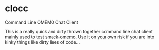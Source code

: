 # clocc
Command Line OMEMO Chat Client

This is a really quick and dirty thrown together command line chat client mainly used to test [smack-omemo](https://github.com/vanitasvitae/smack-omemo). 
Use it on your own risk if you are into kinky things like dirty lines of code...
